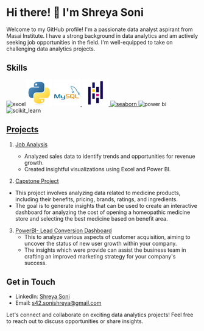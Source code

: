 # Hi there! 👋 I'm Shreya Soni
<div align="center">
  
</div>
Welcome to my GitHub profile! I'm a passionate data analyst aspirant from Masai Institute. I have a strong background in data analytics and am actively seeking job opportunities in the field. I'm well-equipped to take on challenging data analytics projects.

## Skills


<img src="https://github.com/Sidharthaagasti31/Sidharthaagasti31/assets/50338854/dc8316b6-70d3-416d-9910-cbf8fec92834" alt="excel" height=70 width=70 ><img src="https://raw.githubusercontent.com/devicons/devicon/master/icons/python/python-original.svg" alt="python" width="70" height="70"/> </a> <a href="https://scikit-learn.org/" target="_blank" rel="noreferrer">  <img src="https://raw.githubusercontent.com/devicons/devicon/master/icons/mysql/mysql-original-wordmark.svg" alt="mysql" width="70" height="70"/> </a> <a href="https://pandas.pydata.org/" target="_blank" rel="noreferrer"> <img src="https://raw.githubusercontent.com/devicons/devicon/2ae2a900d2f041da66e950e4d48052658d850630/icons/pandas/pandas-original.svg" alt="pandas" width="70" height="70"/> </a> <a href="https://pugjs.org" target="_blank" rel="noreferrer"> <img src="https://seaborn.pydata.org/_images/logo-mark-lightbg.svg" alt="seaborn" width="70" height="70"/> </a>  <img src="https://github.com/Sidharthaagasti31/Sidharthaagasti31/assets/50338854/fab946d7-1e30-4707-9a9e-8f7248dd5123" alt="power bi" width="40" height="70"/>  <img src="https://upload.wikimedia.org/wikipedia/commons/0/05/Scikit_learn_logo_small.svg" alt="scikit_learn" width="70" height="70"/> </a> <a href="https://seaborn.pydata.org/" target="_blank" rel="noreferrer"> 

## Projects

1. [Job Analysis](https://github.com/Shreyasoni11/MLProject)
   - Analyzed sales data to identify trends and opportunities for revenue growth.
   - Created insightful visualizations using Excel and Power BI.
  
2. [Capstone Project](https://github.com/Shreyasoni11/CapstoneProject)
  - This project involves analyzing data related to medicine products, including their benefits, pricing, brands, ratings, and ingredients.
  - The goal is to generate insights that can be used to create an interactive dashboard for analyzing the cost of opening a homeopathic medicine store and 
    selecting the best medicine based on benefit area.

3. [PowerBI- Lead Conversion Dashboard](https://github.com/Shreyasoni11/PowerBI-lead_Conversion_Dashboard)
   - This to analyze various aspects of customer acquisition, aiming to uncover the status of new user growth within your company.
   - The insights which were provide can assist the business team in crafting an improved marketing strategy for your company's success.

## Get in Touch
- LinkedIn: [Shreya Soni](https://www.linkedin.com/in/shreya-soni-6800331aa/)
- Email: s42.sonishreya@gmail.com

Let's connect and collaborate on exciting data analytics projects! Feel free to reach out to discuss opportunities or share insights.

